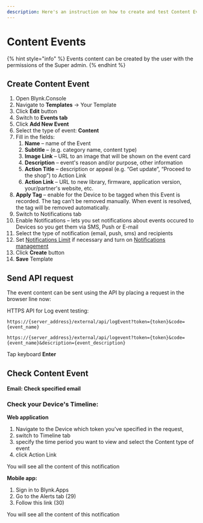 ```yaml
---
description: Here's an instruction on how to create and test Content Events
---
```


# Content Events

{% hint style="info" %}
Events content can be created by the user with the permissions of the Super admin.
{% endhint %}

## Create Content Event

1. Open Blynk.Console
2. Navigate to **Templates** -&gt; Your Template
3. Click **Edit** button
4. Switch to **Events tab**
5. Click **Add New Event**
6. Select the type of event: **Content**
7. Fill in the fields:
   1. **Name** – name of the Event
   2. **Subtitle** – \(e.g. category name, content type\)
   3. **Image Link** – URL to an image that will be shown on the event card 
   4. **Description** – event's reason and/or purpose, other information 
   5. **Action Title** – description or appeal \(e.g. “Get update”, “Proceed to the shop”\) to Action Link
   6. **Action Link** – URL to new library, firmware, application version, your/partner's website, etc.
8. **Apply Tag** – enable for the Device to be tagged when this Event is recorded. The tag can’t be removed manually. When event is resolved, the tag will be removed automatically.
9. Switch to Notifications tab 
10. Enable Notifications – lets you set notifications about events occured to Devices so you get them via SMS, Push or E-mail 
11. Select the type of notification \(email, push, sms\) and recipients
12. Set [Notifications Limit]() if necessary and turn on [Notifications management](../../../../getting-started/notification-management.md)
13. Click **Create** button 
14. **Save** Template

## **Send API request**

The event content can be sent using the API by placing a request in the browser line now:

HTTPS API for Log event testing:

`https://{server_address}/external/api/logEvent?token={token}&code={event_name}`

`https://{server_address}/external/api/logevent?token={token}&code={event_name}&description={event_description}`

Tap keyboard **Enter**

## **Check Content Event**

#### **Email: Check specified email** 

### **Check your Device's Timeline:**

**Web application**

1. Navigate to the Device which token you've specified in the request,
2. switch to Timeline tab 
3. specify the time period you want to view and select the Content type of event 
4. click Action Link 

You will see all the content of this notification

**Mobile app:**

1. Sign in to Blynk.Apps
2. Go to the Alerts tab \(29\)
3. Follow this link \(30\)

You will see all the content of this notification

